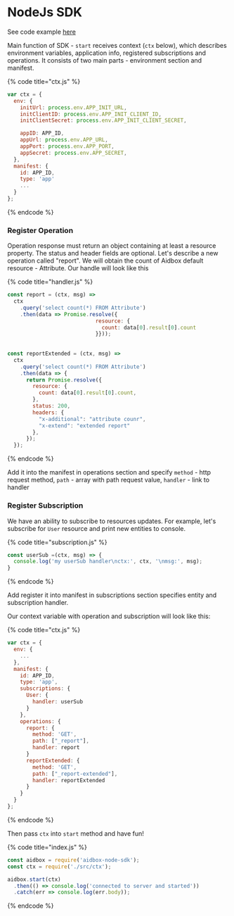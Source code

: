 # NodeJs SDK

See code example [here](https://github.com/Aidbox/aidbox-node-sdk/blob/master/example/example.js) 

Main function of SDK  - `start` receives context \(`ctx` below\), which describes environment variables, application info, registered subscriptions and operations. It consists of two main parts - environment section and manifest.

{% code title="ctx.js" %}
```javascript
var ctx = {
  env: {
    initUrl: process.env.APP_INIT_URL,
    initClientID: process.env.APP_INIT_CLIENT_ID,
    initClientSecret: process.env.APP_INIT_CLIENT_SECRET,

    appID: APP_ID,
    appUrl: process.env.APP_URL,
    appPort: process.env.APP_PORT,
    appSecret: process.env.APP_SECRET,
  },
  manifest: {
    id: APP_ID,
    type: 'app'
    ...
  }
};
```
{% endcode %}

### Register Operation



Operation response must return an object containing at least a resource property. The status and header fields are optional. Let's describe a new operation called "report". We will obtain the count of Aidbox default resource - Attribute. Our handle will look like this

{% code title="handler.js" %}
```javascript
const report = (ctx, msg) => 
  ctx
    .query('select count(*) FROM Attribute')
    .then(data => Promise.resolve({
                            resource: {
                              count: data[0].result[0].count 
                            }}));
                            
                            
const reportExtended = (ctx, msg) => 
  ctx
    .query('select count(*) FROM Attribute')
    .then(data => {
      return Promise.resolve({
        resource: {
          count: data[0].result[0].count,
        },
        status: 200,
        headers: {
          "x-additional": "attribute counr",
          "x-extend": "extended report"
        },
      });
  });
```
{% endcode %}

Add it into the manifest in operations section and specify `method` - http request method,  `path` - array with path request value, `handler` - link to handler 

### Register Subscription

We have an ability to subscribe to resources updates. For example, let's subscribe for `User` resource and print new entities to console.

{% code title="subscription.js" %}
```javascript
const userSub =(ctx, msg) => {
  console.log('my userSub handler\nctx:', ctx, '\nmsg:', msg);
}
```
{% endcode %}

Add register it into manifest in subscriptions section specifies entity and subscription handler.

Our context variable with operation and subscription will look like this:

{% code title="ctx.js" %}
```javascript
var ctx = {
  env: {
    ...
  },
  manifest: {
    id: APP_ID,
    type: 'app',
    subscriptions: {
      User: {
        handler: userSub
      }
    },
    operations: {
      report: {
        method: 'GET',
        path: ["_report"],
        handler: report
      }
      reportExtended: {
        method: 'GET',
        path: ["_report-extended"],
        handler: reportExtended
      }
    }
  }
};
```
{% endcode %}

Then pass `ctx` into `start` method and have fun!

{% code title="index.js" %}
```javascript
const aidbox = require('aidbox-node-sdk');
const ctx = require('./src/ctx');

aidbox.start(ctx)
  .then(() => console.log('connected to server and started'))
  .catch(err => console.log(err.body));
```
{% endcode %}

